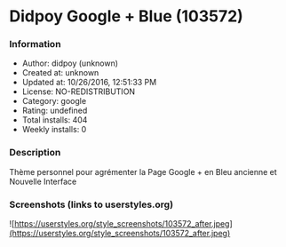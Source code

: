 # Didpoy Google + Blue (103572)

### Information
- Author: didpoy (unknown)
- Created at: unknown
- Updated at: 10/26/2016, 12:51:33 PM
- License: NO-REDISTRIBUTION
- Category: google
- Rating: undefined
- Total installs: 404
- Weekly installs: 0


### Description
Thème personnel pour agrémenter la Page Google + en Bleu ancienne et Nouvelle Interface


### Screenshots (links to userstyles.org)
![https://userstyles.org/style_screenshots/103572_after.jpeg](https://userstyles.org/style_screenshots/103572_after.jpeg)


